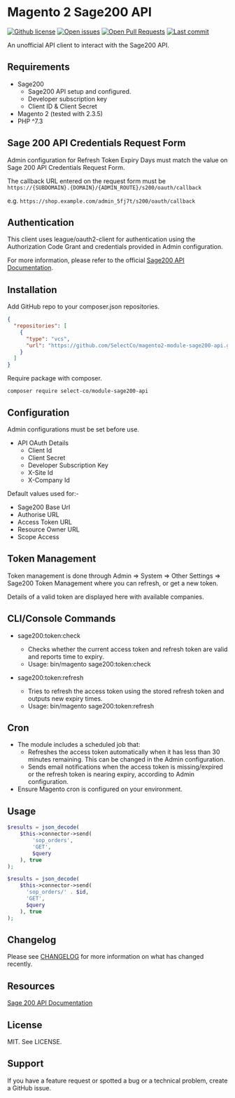 # Magento 2 Sage200 API

[![Github license](https://img.shields.io/github/license/SelectCo/magento2-module-sage200-api "Github license")](https://github.com/SelectCo/magento2-module-sage200-api/blob/main/LICENSE)
[![Open issues](https://img.shields.io/github/issues/SelectCo/magento2-module-sage200-api "Open issues")](https://github.com/SelectCo/magento2-module-sage200-api/issues)
[![Open Pull Requests](https://img.shields.io/github/issues-pr/SelectCo/magento2-module-sage200-api "Open Pull Requests")](https://github.com/SelectCo/magento2-module-sage200-api/pulls)
[![Last commit](https://img.shields.io/github/last-commit/SelectCo/magento2-module-sage200-api "Last commit")](https://github.com/SelectCo/magento2-module-sage200-api/commits/main)

An unofficial API client to interact with the Sage200 API.


## Requirements

- Sage200
    - Sage200 API setup and configured.
    - Developer subscription key
    - Client ID & Client Secret
- Magento 2 (tested with 2.3.5)
- PHP ^7.3


## Sage 200 API Credentials Request Form
Admin configuration for Refresh Token Expiry Days must match the value on Sage 200 API Credentials Request Form.

The callback URL entered on the request form must be ```https://{SUBDOMAIN}.{DOMAIN}/{ADMIN_ROUTE}/s200/oauth/callback```

e.g. ```https://shop.example.com/admin_5fj7t/s200/oauth/callback```


## Authentication

This client uses league/oauth2-client for authentication using the Authorization Code Grant and credentials provided in Admin configuration.

For more information, please refer to the official [Sage200 API Documentation](https://developer.sage.com/200/api/).


## Installation

Add GitHub repo to your composer.json repositories.
```json
{
  "repositories": [
    {
      "type": "vcs",
      "url": "https://github.com/SelectCo/magento2-module-sage200-api.git"
    }
  ]
}
```
Require package with composer.
```shell
composer require select-co/module-sage200-api
```


## Configuration
Admin configurations must be set before use.

- API OAuth Details
  - Client Id
  - Client Secret
  - Developer Subscription Key
  - X-Site Id
  - X-Company Id

Default values used for:-
- Sage200 Base Url
- Authorise URL
- Access Token URL
- Resource Owner URL
- Scope Access


## Token Management
Token management is done through Admin => System => Other Settings => Sage200 Token Management where you can refresh, or get a new token.

Details of a valid token are displayed here with available companies.


## CLI/Console Commands

- sage200:token:check
  - Checks whether the current access token and refresh token are valid and reports time to expiry.
  - Usage: bin/magento sage200:token:check

- sage200:token:refresh
  - Tries to refresh the access token using the stored refresh token and outputs new expiry times.
  - Usage: bin/magento sage200:token:refresh

## Cron

- The module includes a scheduled job that:
  - Refreshes the access token automatically when it has less than 30 minutes remaining.  This can be changed in the Admin configuration.
  - Sends email notifications when the access token is missing/expired or the refresh token is nearing expiry, according to Admin configuration.
- Ensure Magento cron is configured on your environment.

## Usage
```php
$results = json_decode(
    $this->connector->send(
        'sop_orders',
        'GET',
        $query
    ), true
);
```
```php
$results = json_decode(
    $this->connector->send(
      'sop_orders/' . $id,
      'GET',
      $query
    ), true
);
```


## Changelog

Please see [CHANGELOG](CHANGELOG) for more information on what has changed recently.


## Resources

[Sage 200 API Documentation](https://developer.sage.com/200/reference/)

## License
MIT. See LICENSE.

## Support
If you have a feature request or spotted a bug or a technical problem, create a GitHub issue.